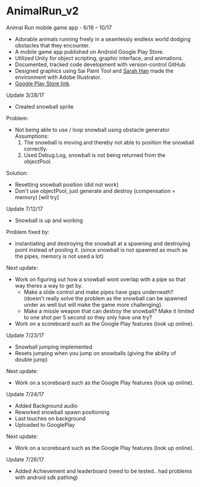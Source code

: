 # AnimalRun_v2
Animal Run mobile game app - 6/16 – 10/17

- Adorable animals running freely in a seamlessly endless world dodging obstacles that they encounter.
- A mobile game app published on Android Google Play Store.
- Utilized Unity for object scripting, graphic interface, and animations.
- Documented, tracked code development with version-control GitHub.
- Designed graphics using Sai Paint Tool and [Sarah Han](https://github.com/jihye13621) made the environment with Adobe Illustrator.
- [Google Play Store link](https://play.google.com/store/apps/details?id=com.GregViolan.AnimalRun&hl=en).

Update 3/28/17
- Created snowball sprite

Problem:
- Not being able to use / loop snowball using obstacle generator
  Assumptions: 
  1. The snowball is moving and thereby not able to position the snowball correctly.
  2. Used Debug.Log, snowball is not being returned from the objectPool.

Solution:
- Resetting snowball position (did not work)
- Don't use objectPool, just generate and destroy (compensation = memory) [will try] 


Update 7/12/17
- Snowball is up and working

Problem fixed by:
- instantiating and destroying the snowball at a spawning and destroying point instead of pooling it. 
(since snowball is not spawned as much as the pipes, memory is not used a lot)

Next update:
- Work on figuring out how a snowball wont overlap with a pipe so that way theres a way to get by.
  - Make a slide control and make pipes have gaps underneath? (doesn't really solve the problem as the 
    snowball can be spawned under as well but will make the game more challenging).
  - Make a missle weapon that can destroy the snowball? Make it limited to one shot per 5 second so they only have one try?
- Work on a scoreboard such as the Google Play features (look up online).

Update 7/23/17
- Snowball jumping implemented
- Resets jumping when you jump on snowballs (giving the ability of double jump)

Next update:
- Work on a scoreboard such as the Google Play features (look up online).

Update 7/24/17
- Added Background audio
- Reworked snowball spawn positioning
- Last touches on background
- Uploaded to GooglePlay

Next update:
- Work on a scoreboard such as the Google Play features (look up online).

Update 7/26/17
- Added Achievement and leaderboard  (need to be tested.. had problems with android sdk pathing)

